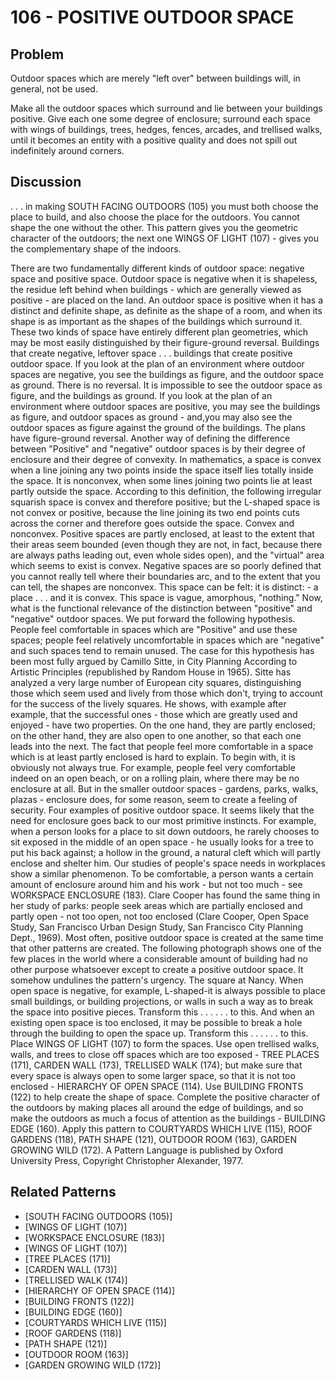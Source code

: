 # 106 - POSITIVE OUTDOOR SPACE

## Problem

Outdoor spaces which are merely "left over" between buildings will, in general, not be used.

Make all the outdoor spaces which surround and lie between your buildings positive. Give each one some degree of enclosure; surround each space with wings of buildings, trees, hedges, fences, arcades, and trellised walks, until it becomes an entity with a positive quality and does not spill out indefinitely around corners.

## Discussion

. . . in making SOUTH FACING OUTDOORS (105) you must both choose the place to build, and also choose the place for the outdoors. You cannot shape the one without the other. This pattern gives you the geometric character of the outdoors; the next one WINGS OF LIGHT (107) - gives you the complementary shape of the indoors.

There are two fundamentally different kinds of outdoor space: negative space and positive space. Outdoor space is negative when it is shapeless, the residue left behind when buildings - which are generally viewed as positive - are placed on the land. An outdoor space is positive when it has a distinct and definite shape, as definite as the shape of a room, and when its shape is as important as the shapes of the buildings which surround it. These two kinds of space have entirely different plan geometries, which may be most easily distinguished by their figure-ground reversal. Buildings that create negative, leftover space . . . buildings that create positive outdoor space. If you look at the plan of an environment where outdoor spaces are negative, you see the buildings as figure, and the outdoor space as ground. There is no reversal. It is impossible to see the outdoor space as figure, and the buildings as ground. If you look at the plan of an environment where outdoor spaces are positive, you may see the buildings as figure, and outdoor spaces as ground - and,you may also see the outdoor spaces as figure against the ground of the buildings. The plans have figure-ground reversal. Another way of defining the difference between "Positive" and "negative" outdoor spaces is by their degree of enclosure and their degree of convexity. In mathematics, a space is convex when a line joining any two points inside the space itself lies totally inside the space. It is nonconvex, when some lines joining two points lie at least partly outside the space. According to this definition, the following irregular squarish space is convex and therefore positive; but the L-shaped space is not convex or positive, because the line joining its two end points cuts across the corner and therefore goes outside the space. Convex and nonconvex. Positive spaces are partly enclosed, at least to the extent that their areas seem bounded (even though they are not, in fact, because there are always paths leading out, even whole sides open), and the "virtual" area which seems to exist is convex. Negative spaces are so poorly defined that you cannot really tell where their boundaries arc, and to the extent that you can tell, the shapes are nonconvex. This space can be felt: it is distinct: - a place . . . and it is convex. This space is vague, amorphous, "nothing." Now, what is the functional relevance of the distinction between "positive" and "negative" outdoor spaces. We put forward the following hypothesis. People feel comfortable in spaces which are "Positive" and use these spaces; people feel relatively uncomfortable in spaces which are "negative" and such spaces tend to remain unused. The case for this hypothesis has been most fully argued by Camillo Sitte, in City Planning According to Artistic Principles (republished by Random House in 1965). Sitte has analyzed a very large number of European city squares, distinguishing those which seem used and lively from those which don't, trying to account for the success of the lively squares. He shows, with example after example, that the successful ones - those which are greatly used and enjoyed - have two properties. On the one hand, they are partly enclosed; on the other hand, they are also open to one another, so that each one leads into the next. The fact that people feel more comfortable in a space which is at least partly enclosed is hard to explain. To begin with, it is obviously not always true. For example, people feel very comfortable indeed on an open beach, or on a rolling plain, where there may be no enclosure at all. But in the smaller outdoor spaces - gardens, parks, walks, plazas - enclosure does, for some reason, seem to create a feeling of security. Four examples of positive outdoor space. It seems likely that the need for enclosure goes back to our most primitive instincts. For example, when a person looks for a place to sit down outdoors, he rarely chooses to sit exposed in the middle of an open space - he usually looks for a tree to put his back against; a hollow in the ground, a natural cleft which will partly enclose and shelter him. Our studies of people's space needs in workplaces show a similar phenomenon. To be comfortable, a person wants a certain amount of enclosure around him and his work - but not too much - see WORKSPACE ENCLOSURE (183). Clare Cooper has found the same thing in her study of parks: people seek areas which are partially enclosed and partly open - not too open, not too enclosed (Clare Cooper, Open Space Study, San Francisco Urban Design Study, San Francisco City Planning Dept., 1969). Most often, positive outdoor space is created at the same time that other patterns are created. The following photograph shows one of the few places in the world where a considerable amount of building had no other purpose whatsoever except to create a positive outdoor space. It somehow undulines the pattern's urgency. The square at Nancy. When open space is negative, for example, L-shaped-it is always possible to place small buildings, or building projections, or walls in such a way as to break the space into positive pieces. Transform this . . . . . . to this. And when an existing open space is too enclosed, it may be possible to break a hole through the building to open the space up. Transform this . . . . . . to this. Place WINGS OF LIGHT (107) to form the spaces. Use open trellised walks, walls, and trees to close off spaces which are too exposed - TREE PLACES (171), CARDEN WALL (173), TRELLISED WALK (174); but make sure that every space is always open to some larger space, so that it is not too enclosed - HIERARCHY OF OPEN SPACE (114). Use BUILDING FRONTS (122) to help create the shape of space. Complete the positive character of the outdoors by making places all around the edge of buildings, and so make the outdoors as much a focus of attention as the buildings - BUILDING EDGE (160). Apply this pattern to COURTYARDS WHICH LIVE (115), ROOF GARDENS (118), PATH SHAPE (121), OUTDOOR ROOM (163), GARDEN GROWING WILD (172). A Pattern Language is published by Oxford University Press, Copyright Christopher Alexander, 1977.

## Related Patterns

- [SOUTH FACING OUTDOORS (105)]
- [WINGS OF LIGHT (107)]
- [WORKSPACE ENCLOSURE (183)]
- [WINGS OF LIGHT (107)]
- [TREE PLACES (171)]
- [CARDEN WALL (173)]
- [TRELLISED WALK (174)]
- [HIERARCHY OF OPEN SPACE (114)]
- [BUILDING FRONTS (122)]
- [BUILDING EDGE (160)]
- [COURTYARDS WHICH LIVE (115)]
- [ROOF GARDENS (118)]
- [PATH SHAPE (121)]
- [OUTDOOR ROOM (163)]
- [GARDEN GROWING WILD (172)]
